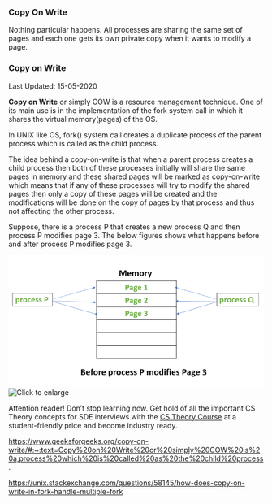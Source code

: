 ### Copy On Write



Nothing particular happens. All processes are sharing the same set of pages and each one gets its own private copy when it wants to modify a page.



### Copy on Write

Last Updated: 15-05-2020

**Copy on Write** or simply COW is a resource management technique. One of its main use is in the implementation of the fork system call in which it shares the virtual memory(pages) of the OS.

In UNIX like OS, fork() system call creates a duplicate process of the parent process which is called as the child process.

The idea behind a copy-on-write is that when a parent process creates a child process then both of these processes initially will share the same pages in memory and these shared pages will be marked as copy-on-write which means that if any of these processes will try to modify the shared pages then only a copy of these pages will be created and the modifications will be done on the copy of pages by that process and thus not affecting the other process.

Suppose, there is a process P that creates a new process Q and then process P modifies page 3.
The below figures shows what happens before and after process P modifies page 3.

![Click to enlarge](copy-on-write.assets/11150.png)
![Click to enlarge](https://media.geeksforgeeks.org/wp-content/uploads/20200512181458/12127.png)

Attention reader! Don’t stop learning now. Get hold of all the important CS Theory concepts for SDE interviews with the [CS Theory Course](https://practice.geeksforgeeks.org/courses/SDE-theory?vC=1) at a student-friendly price and become industry ready.

https://www.geeksforgeeks.org/copy-on-write/#:~:text=Copy%20on%20Write%20or%20simply%20COW%20is%20a,process%20which%20is%20called%20as%20the%20child%20process.





https://unix.stackexchange.com/questions/58145/how-does-copy-on-write-in-fork-handle-multiple-fork